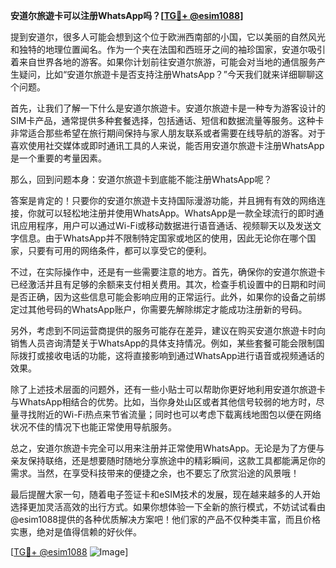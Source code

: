 **安道尔旅遊卡可以注册WhatsApp吗？[[TG💪+ @esim1088](https://t.me/s/esim1088)]**

提到安道尔，很多人可能会想到这个位于欧洲西南部的小国，它以美丽的自然风光和独特的地理位置闻名。作为一个夹在法国和西班牙之间的袖珍国家，安道尔吸引着来自世界各地的游客。如果你计划前往安道尔旅游，可能会对当地的通信服务产生疑问，比如“安道尔旅遊卡是否支持注册WhatsApp？”今天我们就来详细聊聊这个问题。

首先，让我们了解一下什么是安道尔旅遊卡。安道尔旅遊卡是一种专为游客设计的SIM卡产品，通常提供多种套餐选择，包括通话、短信和数据流量等服务。这种卡非常适合那些希望在旅行期间保持与家人朋友联系或者需要在线导航的游客。对于喜欢使用社交媒体或即时通讯工具的人来说，能否用安道尔旅遊卡注册WhatsApp是一个重要的考量因素。

那么，回到问题本身：安道尔旅遊卡到底能不能注册WhatsApp呢？

答案是肯定的！只要你的安道尔旅遊卡支持国际漫游功能，并且拥有有效的网络连接，你就可以轻松地注册并使用WhatsApp。WhatsApp是一款全球流行的即时通讯应用程序，用户可以通过Wi-Fi或移动数据进行语音通话、视频聊天以及发送文字信息。由于WhatsApp并不限制特定国家或地区的使用，因此无论你在哪个国家，只要有可用的网络条件，都可以享受它的便利。

不过，在实际操作中，还是有一些需要注意的地方。首先，确保你的安道尔旅遊卡已经激活并且有足够的余额来支付相关费用。其次，检查手机设置中的日期和时间是否正确，因为这些信息可能会影响应用的正常运行。此外，如果你的设备之前绑定过其他号码的WhatsApp账户，你需要先解除绑定才能成功注册新的号码。

另外，考虑到不同运营商提供的服务可能存在差异，建议在购买安道尔旅遊卡时向销售人员咨询清楚关于WhatsApp的具体支持情况。例如，某些套餐可能会限制国际拨打或接收电话的功能，这将直接影响到通过WhatsApp进行语音或视频通话的效果。

除了上述技术层面的问题外，还有一些小贴士可以帮助你更好地利用安道尔旅遊卡与WhatsApp相结合的优势。比如，当你身处山区或者其他信号较弱的地方时，尽量寻找附近的Wi-Fi热点来节省流量；同时也可以考虑下载离线地图包以便在网络状况不佳的情况下也能正常使用导航服务。

总之，安道尔旅遊卡完全可以用来注册并正常使用WhatsApp。无论是为了方便与亲友保持联络，还是想要随时随地分享旅途中的精彩瞬间，这款工具都能满足你的需求。当然，在享受科技带来的便捷之余，也不要忘了欣赏沿途的风景哦！

最后提醒大家一句，随着电子签证卡和eSIM技术的发展，现在越来越多的人开始选择更加灵活高效的出行方式。如果你想体验一下全新的旅行模式，不妨试试看由@esim1088提供的各种优质解决方案吧！他们家的产品不仅种类丰富，而且价格实惠，绝对是值得信赖的好伙伴。

[[TG💪+ @esim1088](https://t.me/s/esim1088) ![Image](https://i.postimg.cc/4NQfJmqS/Snipaste-2025-05-13-00-14-12.png)]
